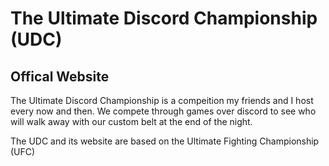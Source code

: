 # The Ultimate Discord Championship (UDC) 
## Offical Website
The Ultimate Discord Championship is a compeition my friends and I host every now and then. We compete through games over discord to see who will walk away with our custom belt at the end of the night.  

The UDC and its website are based on the Ultimate Fighting Championship (UFC) 
